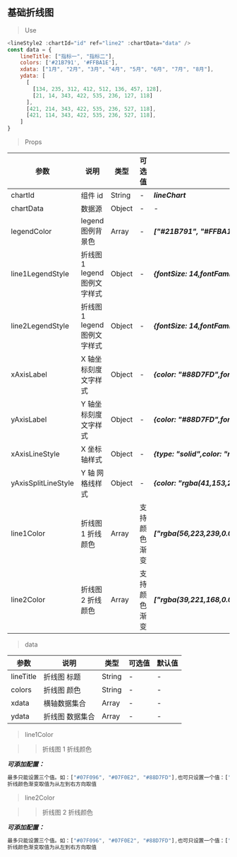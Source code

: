 ## 基础折线图

> Use

```js
<lineStyle2 :chartId="id" ref="line2" :chartData="data" />
const data = {
    lineTitle: ["指标一", "指标二"],
    colors: ['#21B791', '#FFBA1E'],
    xdata: ["1月", "2月", "3月", "4月", "5月", "6月", "7月", "8月"],
    ydata: [
      [
        [134, 235, 312, 412, 512, 136, 457, 128],
        [21, 14, 343, 422, 535, 236, 127, 118]
      ],
      [421, 214, 343, 422, 535, 236, 527, 118],
      [421, 114, 343, 422, 535, 236, 527, 118],
    ]
}
```

> Props

| 参数                | 说明                         | 类型   | 可选值       | 默认值                                                                       |
| ------------------- | ---------------------------- | ------ | ------------ | ---------------------------------------------------------------------------- |
| chartId             | 组件 id                      | String | -            | **_lineChart_**                                                              |
| chartData           | 数据源                       | Object | -            | -                                                                            |
| legendColor         | legend 图例背景色            | Array  | -            | **_["#21B791", "#FFBA1E"]_**                                                 |
| line1LegendStyle    | 折线图 1 legend 图例文字样式 | Object | -            | **_{fontSize: 14,fontFamily: "PingFangSC",color: "#ffff"}_**                 |
| line2LegendStyle    | 折线图 1 legend 图例文字样式 | Object | -            | **_{fontSize: 14,fontFamily: "PingFangSC",color: "#ffff"}_**                 |
| xAxisLabel          | X 轴坐标刻度文字样式         | Object | -            | **_{color: "#88D7FD",fontSize: 14,fontFamily: "PingFangSC"}_**               |
| yAxisLabel          | Y 轴坐标刻度文字样式         | Object | -            | **_{color: "#88D7FD",fontSize: 14,fontFamily: "PingFangSC"}_**               |
| xAxisLineStyle      | X 坐标轴样式                 | Object | -            | **_{type: "solid",color: "rgba(41,153,234,0.2)",width: "1" }_**              |
| yAxisSplitLineStyle | Y 轴 网格线样式              | Object | -            | **_{color: "rgba(41,153,234,0.2)",width: 1,type: "solid"}_**                 |
| line1Color          | 折线图 1 折线颜色            | Array  | 支持颜色渐变 | **_["rgba(56,223,239,0.08)","rgba(56,223,239,1)","rgba(56,223,239,0.08)"]_** |
| line2Color          | 折线图 2 折线颜色            | Array  | 支持颜色渐变 | **_["rgba(39,221,168,0.08)","rgba(39,221,168,1)","rgba(39,221,168,0.08)"]_** |

> data

| 参数       | 说明              | 类型   | 可选值 | 默认值 |
| ---------- | ----------------- | ------ | ------ | ------ |
| lineTitle | 折线图 标题     | String | -      | -      |
| colors | 折线图 颜色     | String | -      | -      |
| xdata      | 横轴数据集合      | Array  | -      | -      |
| ydata     | 折线图  数据集合 | Array  | -      | -      |

> line1Color

> > 折线图 1 折线颜色

**_可添加配置：_**

```js
最多只能设置三个值。如：["#07F096", "#07F0E2", "#88D7FD"],也可只设置一个值：["#07F096"]
折线颜色渐变取值为从左到右方向取值

```

> line2Color

> > 折线图 2 折线颜色

**_可添加配置：_**

```js
最多只能设置三个值。如：["#07F096", "#07F0E2", "#88D7FD"],也可只设置一个值：["#07F096"]
折线颜色渐变取值为从左到右方向取值

```
